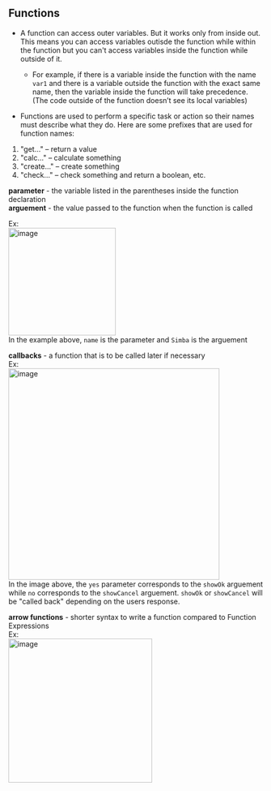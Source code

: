 ## Functions  

* A function can access outer variables. But it works only from inside out. This means you can access variables outisde the function while within the function but 
  you can't access variables inside the function while outside of it. 
    * For example, if there is a variable inside the function with the name `var1` and there is 
 a variable outside the function with the exact same name, then the variable inside the function will take precedence.
 (The code outside of the function doesn’t see its local variables)  
 
* Functions are used to perform a specific task or action so their names must describe what they do. Here are some prefixes that are used for function names:  
1. "get…" – return a value  
2. "calc…" – calculate something  
3. "create…" – create something  
4. "check…" – check something and return a boolean, etc.  

**parameter** -  the variable listed in the parentheses inside the function declaration   
**arguement** - the value passed to the function when the function is called  

Ex:  
<img width="212" alt="image" src="https://user-images.githubusercontent.com/69539559/169667026-0060d189-e203-4184-8c95-b5dbdf545cf8.png">  
In the example above, `name` is the parameter and `Simba` is the arguement  

**callbacks** - a function that is to be called later if necessary  
Ex:  
<img width="417" alt="image" src="https://user-images.githubusercontent.com/69539559/169668243-b8fa18b1-bb6a-4795-9b40-5e361f5c7299.png">  
In the image above, the `yes` parameter corresponds to the `showOk` arguement while `no` corresponds to the `showCancel` arguement. `showOk` or `showCancel` 
will be "called back" depending on the users response.  

**arrow functions** - shorter syntax to write a function compared to Function Expressions  
Ex:  
<img width="284" alt="image" src="https://user-images.githubusercontent.com/69539559/169668559-d0c31d95-7ded-4819-94c9-268f666af9ac.png">    

